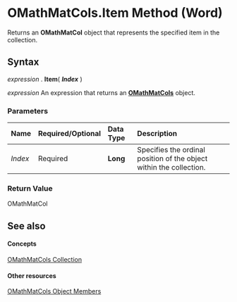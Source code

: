 
# OMathMatCols.Item Method (Word)

Returns an  **OMathMatCol** object that represents the specified item in the collection.


## Syntax

 _expression_ . **Item**( **_Index_** )

 _expression_ An expression that returns an **[OMathMatCols](b56ee426-56bd-6588-ebe9-898f4bfbba0c.md)** object.


### Parameters



|**Name**|**Required/Optional**|**Data Type**|**Description**|
|:-----|:-----|:-----|:-----|
| _Index_|Required| **Long**|Specifies the ordinal position of the object within the collection.|

### Return Value

OMathMatCol


## See also


#### Concepts


[OMathMatCols Collection](b56ee426-56bd-6588-ebe9-898f4bfbba0c.md)
#### Other resources


[OMathMatCols Object Members](28f1904e-703d-c96d-6a47-65a77ae059db.md)
